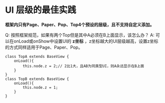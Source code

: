 # UI 层级的最佳实践

**框架内只有Page、Paper、Pop、Top4个预设的层级，且不支持自定义添加。**

Q: 按照框架规范，如果有两个Top但是其中A必须在B上面显示，该怎么办？
A: 可以在onLoad或onShow中设置UI的 **z坐标** ，z坐标越大的UI层级越高，设置z坐标的方式同样适用于Page、Paper、Pop。

```
class TopA extends BaseView {
    onLoad(){
        this.node.z = 2;// 2比1大，且AB为同类型UI，则A永远显示在B上面
    }
}
class TopB extends BaseView {
    onLoad(){
        this.node.z = 1;
    }
}
```